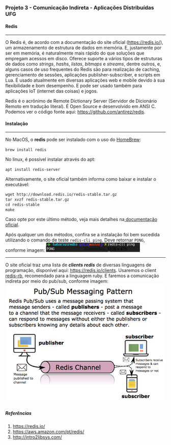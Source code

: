 ### Projeto 3 - Comunicação Indireta - Aplicações Distribuídas UFG
#### Redis
-----------

O Redis é, de acordo com a documentação do site oficial (https://redis.io/), um armazenamento de estrutura de dados em memória. 
E, justamente por ser em memória, é naturalmente mais rápido do que soluções que empregam acessos em disco.
Oferece suporte a vários tipos de estruturas de dados como *strings*, *hashs*, *listas*, *bitmaps* e *streams*, dentre outros, e, alguns casos de uso frequentes do
Redis são para realização de caching, gerenciamento de sessões, aplicações publisher-subscriber, e scripts em Lua.
É usado atualmente em diversas aplicações web e mobile devido à sua flexibilidade e bom desempenho. E pode ser usado também
para aplicações IoT (internet das coisas) e jogos.

Redis é o acrônimo de Remote Dictionary Server (Servidor de Dicionário Remoto em tradução literal). É Open Source e desenvolvido em ANSI C. Podemos ver o código fonte aqui:  https://github.com/antirez/redis.

#### Instalação
-----------
No MacOS, o **redis** pode ser instalado com o uso do [HomeBrew](https://brew.sh/index_pt-br):

`brew install redis`

No linux, é possível instalar através do apt:

`apt install redis-server`

Alternativamente, o site oficial também informa como baixar e instalar o executável:
```
wget http://download.redis.io/redis-stable.tar.gz
tar xvzf redis-stable.tar.gz
cd redis-stable
make
```
Caso opte por este último método, veja mais detalhes na[ documentação oficial](https://redis.io/topics/quickstart).

Após qualquer um dos métodos, confira se a instalação foi bem sucedida utilizando o comando de teste `redis-cli ping`. Deve retornar `PONG`, conforme imagem:
![redis-cli](imgs/ping.png "Redis-CLI")

-----------

O site oficial traz uma lista de ***clients redis*** de diversas linguagens de programação, disponível aqui: https://redis.io/clients. 
Usaremos o client [redis-rb](https://github.com/redis/redis-rb), recomendado para a linguagem ruby. E faremos a comunicação indireta por meio do pub/sub, conforme
imagem:
![redis-pubsub](imgs/redis-pubsub.png "Pub-Sub")

##### Referências
1.  https://redis.io/
2.  https://aws.amazon.com/pt/redis/
3.  http://intro2libsys.com/